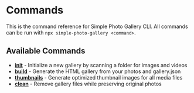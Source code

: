 # Commands

This is the command reference for Simple Photo Gallery CLI. All commands can be run with `npx simple-photo-gallery <command>`.

## Available Commands

- **[init](./init.md)** - Initialize a new gallery by scanning a folder for images and videos
- **[build](./build.md)** - Generate the HTML gallery from your photos and gallery.json
- **[thumbnails](./thumbnails.md)** - Generate optimized thumbnail images for all media files
- **[clean](./clean.md)** - Remove gallery files while preserving original photos
